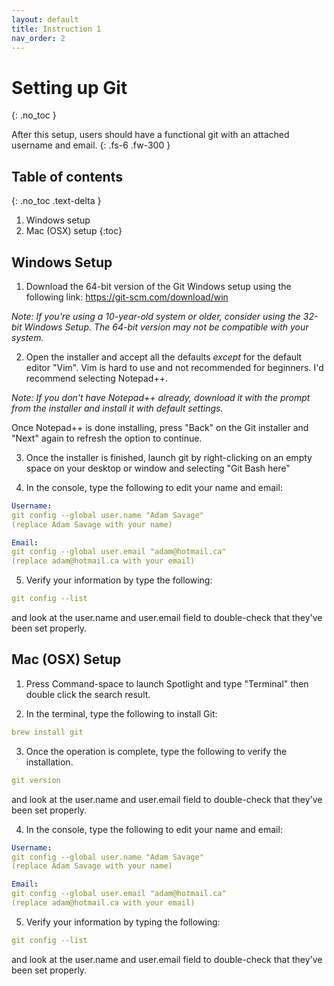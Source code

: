 ```yaml
---
layout: default
title: Instruction 1
nav_order: 2
---
```


# Setting up Git

{: .no_toc }

After this setup, users should have a functional git with an attached username and email.
{: .fs-6 .fw-300 }

## Table of contents

{: .no_toc .text-delta }

1. Windows setup
2. Mac (OSX) setup
{:toc}

## Windows Setup

1. Download the 64-bit version of the Git Windows setup using the following link:
<https://git-scm.com/download/win>


_Note: If you're using a 10-year-old system or older, consider using the 32-bit Windows Setup. The 64-bit version may not be compatible with your system._

2. Open the installer and accept all the defaults *except* for the default editor "Vim". Vim is hard to use and not recommended for beginners. I'd recommend selecting Notepad++.

_Note: If you don't have Notepad++ already, download it with the prompt from the installer and install it with default settings._

Once Notepad++ is done installing, press "Back" on the Git installer and "Next" again to refresh the option to continue.

3. Once the installer is finished, launch git by right-clicking on an empty space on your desktop or window and selecting "Git Bash here"

4. In the console, type the following to edit your name and email:

```yaml
Username:
git config --global user.name "Adam Savage"
(replace Adam Savage with your name)

Email:
git config --global user.email "adam@hotmail.ca"
(replace adam@hotmail.ca with your email)
```

5. Verify your information by type the following:

```yaml
git config --list
```

and look at the user.name and user.email field to double-check that they've been set properly.

## Mac (OSX) Setup

1. Press Command-space to launch Spotlight and type "Terminal" then double click the search result.

2. In the terminal, type the following to install Git:

```yaml
brew install git
```

3. Once the operation is complete, type the following to verify the installation.

```yaml
git version
```

and look at the user.name and user.email field to double-check that they've been set properly.

4. In the console, type the following to edit your name and email:

```yaml
Username:
git config --global user.name "Adam Savage"
(replace Adam Savage with your name)

Email:
git config --global user.email "adam@hotmail.ca"
(replace adam@hotmail.ca with your email)
```

5. Verify your information by typing the following:

```yaml
git config --list
```

and look at the user.name and user.email field to double-check that they've been set properly.
